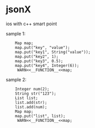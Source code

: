jsonX
=====
ios with c++ smart point

sample 1:

        Map map; 
        map.put("key", "value");
        map.put("key1", String("value"));
        map.put("key2", 1);
        map.put("key3", 0.5);
        map.put("key4", Integer(6));
         WARN<<__FUNCTION__<<map;
        
        
sample 2:

        Integer num(2);
        String str("123");
        List list;
        list.add(str);
        list.add(num);
        Map map;
        map.put("list", list);
         WARN<<__FUNCTION__<<map;
        
       
        
        
